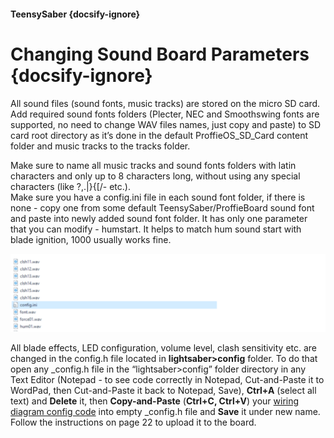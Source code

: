 #### TeensySaber {docsify-ignore}

# Changing Sound Board Parameters {docsify-ignore}

All sound files (sound fonts, music tracks) are stored on the micro SD card. 
Add required sound fonts folders (Plecter, NEC and Smoothswing fonts are supported,
no need to change WAV files names, just copy and paste) to SD card root directory 
as it’s done in the default ProffieOS_SD_Card content folder and music tracks to the tracks folder.

Make sure to name all music tracks and sound fonts folders with latin characters 
and only up to 8 characters long, without using any special characters (like ?,.|\}{[/- etc.).  
Make sure you have a config.ini file in each sound font folder, if there is none - 
copy one from some default TeensySaber/ProffieBoard sound font and paste 
into newly added sound font folder. It has only one parameter that you can modify - humstart.
It helps to match hum sound start with blade ignition, 1000 usually works fine.

![TeensySaber Soundfont Config](../_media/proffie-soundfont-configini.png)

All blade effects, LED configuration, volume level, clash sensitivity etc. are changed 
in the config.h file located in **lightsaber>config** folder. 
To do that open any _config.h file in the “lightsaber>config” folder directory 
in any Text Editor (Notepad - to see code correctly in Notepad, Cut-and-Paste 
it to WordPad, then Cut-and-Paste it back to Notepad, Save), **Ctrl+A** (select all text) 
and **Delete** it, then **Copy-and-Paste** (**Ctrl+C, Ctrl+V**) your 
[wiring diagram config code](https://fredrik.hubbe.net/lightsaber/v3/) 
into empty _config.h file and **Save** it under new name. 
Follow the instructions on page 22 to upload it to the board.